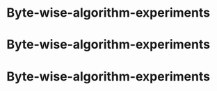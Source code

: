 # Byte-wise-algorithm-experiments
# Byte-wise-algorithm-experiments
# Byte-wise-algorithm-experiments
